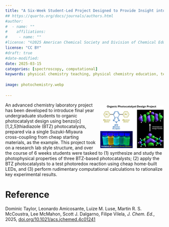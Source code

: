 ```yaml
---
title: "A Six-Week Student-Led Project Designed to Provide Insight into Modern Photochemistry Research"
## https://quarto.org/docs/journals/authors.html
#author:
#  - name: ""
#    affiliations:
#     - name: ""
#license: "©2025 American Chemical Society and Division of Chemical Education, Inc."
license: "CC BY"
#draft: true
#date-modified:
date: 2025-03-15
categories: [spectroscopy, computational]
keywords: physical chemistry teaching, physical chemistry education, teaching resources, plotting, computational chemistry, photochemistry

image: photochemistry.webp

---
```

<img src="photochemistry.webp" width="40%" align="right" style="padding: 10px 0px 0px 10px;"/>

An advanced chemistry laboratory project has been developed to introduce final year undergraduate students to organic photocatalyst design using benzo[c][1,2,5]thiadiazole (BTZ) photocatalysts, prepared via a single Suzuki-Miyaura cross-coupling from cheap starting materials, as the example. This project took on a research lab style structure, and over the course of 6 weeks students were tasked to (1) synthesize and study the photophysical properties of three BTZ-based photocatalysts; (2) apply the BTZ photocatalysts to a test photoredox reaction using cheap home-built LEDs, and (3) perform rudimentary computational calculations to rationalize key experimental results.


# Reference

Dominic Taylor, Leonardo Amicosante, Luize M. Luse, Martin R. S. McCoustra, Lee McMahon, Scott J. Dalgarno, Filipe Vilela, *J. Chem. Ed.*, 2025, [doi.org/10.1021/acs.jchemed.4c01241](https://doi.org/10.1021/acs.jchemed.4c01241)

